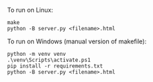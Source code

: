 To run on Linux:

    make
    python -B server.py <filename>.html

To run on Windows (manual version of makefile):

    python -m venv venv
    .\venv\Scripts\activate.ps1
    pip install -r requirements.txt
    python -B server.py <filename>.html